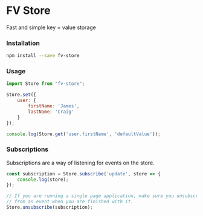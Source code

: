 # FV Store

Fast and simple key = value storage

### Installation

```bash
npm install --save fv-store
```

### Usage

```js
import Store from "fv-store";

Store.set({
    user: {
        firstName: 'James',
        lastName: 'Craig'
    }
});

console.log(Store.get('user.firstName', 'defaultValue'));
```

### Subscriptions

Subscriptions are a way of listening for events on the store.

```js
const subscription = Store.subscribe('update', store => {
    console.log(store);
});

// If you are running a single page application, make sure you unsubscribe
// from an event when you are finished with it.
Store.unsubscribe(subscription);
```

